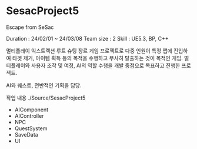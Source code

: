 # SesacProject5
Escape from SeSac

Duration   : 24/02/01 ~ 24/03/08
Team size  : 2
Skill      : UE5.3, BP, C++

멀티플레이 익스트랙션 루트 슈팅 장르 게임 프로젝트로 다중 인원이 특정 맵에 진입하여 타겟 제거, 아이템 획득 등의 목적을 수행하고 무사히 탈출하는 것이 목적인 게임. 멀티플레이와 사용자 조작 및 여정, AI의 역할 수행을 개발 중점으로 목표하고 진행한 프로젝트.

AI와 퀘스트, 전반적인 기획을 담당.

작업 내용
./Source/SesacProject5
- AIComponent
- AIController
- NPC
- QuestSystem
- SaveData
- UI
